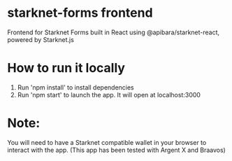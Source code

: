 # starknet-forms frontend

Frontend for Starknet Forms built in React using @apibara/starknet-react, powered by Starknet.js

# How to run it locally

1. Run 'npm install' to install dependencies
2. Run 'npm start' to launch the app. It will open at localhost:3000

# Note:

You will need to have a Starknet compatible wallet in your browser to interact with the app. (This app has been tested with Argent X and Braavos)